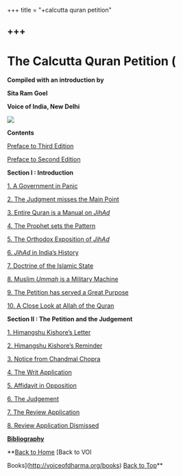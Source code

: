 +++
title = "+calcutta quran petition"

+++
------------------------------------------------------------------------

# The Calcutta Quran Petition (  
**Compiled with an introduction by**

**Sita Ram Goel**  
 

**Voice of India, New Delhi**

  
![](tcqp.jpg)  
   
 

**Contents**

[Preface to Third Edition](pref1.htm)

[Preface to Second Edition](pref2.htm)

  

**Section I : Introduction**

[1. A Government in Panic](chi1.htm)

[2. The Judgment misses the Main Point](chi2.htm)

[3. Entire Quran is a Manual on *JihAd*](chi3.htm)

[4. The Prophet sets the Pattern](chi4.htm)

[5. The Orthodox Exposition of *JihAd*](chi5.htm)

[6. *JihAd* in India’s History](chi6.htm)

[7. Doctrine of the Islamic State](chi7.htm)

[8. Muslim *Ummah* is a Military Machine](chi8.htm)

[9. The Petition has served a Great Purpose](chi9.htm)

[10. A Close Look at Allah of the Quran](chi10.htm)  
 

  

**Section II : The Petition and the Judgement**

[1. Himangshu Kishore’s Letter](chii1.htm)

[2. Himangshu Kishore’s Reminder](chii2.htm)

[3. Notice from Chandmal Chopra](chii3.htm)

[4. The Writ Application](chii4.htm)

[5. Affidavit in Opposition](chii5.htm)

[6. The Judgement](chii6.htm)

[7. The Review Application](chii7.htm)

[8. Review Application Dismissed](chii8.htm)  
 

**[Bibliography](bib.htm)**

**[Back to Home](http://voiceofdharma.org)   [Back to VOI

Books](http://voiceofdharma.org/books)   [Back to Top](#top)**

